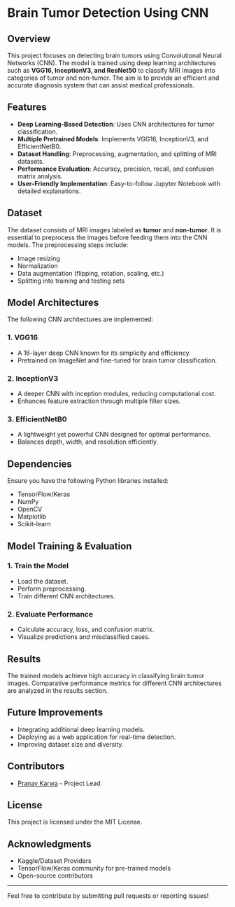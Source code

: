 # Brain Tumor Detection Using CNN

## Overview
This project focuses on detecting brain tumors using Convolutional Neural Networks (CNN). The model is trained using deep learning architectures such as **VGG16, InceptionV3, and ResNet50** to classify MRI images into categories of tumor and non-tumor. The aim is to provide an efficient and accurate diagnosis system that can assist medical professionals.

## Features
- **Deep Learning-Based Detection**: Uses CNN architectures for tumor classification.
- **Multiple Pretrained Models**: Implements VGG16, InceptionV3, and EfficientNetB0.
- **Dataset Handling**: Preprocessing, augmentation, and splitting of MRI datasets.
- **Performance Evaluation**: Accuracy, precision, recall, and confusion matrix analysis.
- **User-Friendly Implementation**: Easy-to-follow Jupyter Notebook with detailed explanations.

## Dataset
The dataset consists of MRI images labeled as **tumor** and **non-tumor**. It is essential to preprocess the images before feeding them into the CNN models. The preprocessing steps include:
- Image resizing
- Normalization
- Data augmentation (flipping, rotation, scaling, etc.)
- Splitting into training and testing sets

## Model Architectures
The following CNN architectures are implemented:

### 1. **VGG16**
- A 16-layer deep CNN known for its simplicity and efficiency.
- Pretrained on ImageNet and fine-tuned for brain tumor classification.

### 2. **InceptionV3**
- A deeper CNN with inception modules, reducing computational cost.
- Enhances feature extraction through multiple filter sizes.

### 3. **EfficientNetB0**
- A lightweight yet powerful CNN designed for optimal performance.
- Balances depth, width, and resolution efficiently.

## Dependencies
Ensure you have the following Python libraries installed:
- TensorFlow/Keras
- NumPy
- OpenCV
- Matplotlib
- Scikit-learn

## Model Training & Evaluation
### 1. **Train the Model**
- Load the dataset.
- Perform preprocessing.
- Train different CNN architectures.

### 2. **Evaluate Performance**
- Calculate accuracy, loss, and confusion matrix.
- Visualize predictions and misclassified cases.

## Results
The trained models achieve high accuracy in classifying brain tumor images. Comparative performance metrics for different CNN architectures are analyzed in the results section.

## Future Improvements
- Integrating additional deep learning models.
- Deploying as a web application for real-time detection.
- Improving dataset size and diversity.

## Contributors
- [Pranav Karwa](https://github.com/PranavKarwa2004) - Project Lead

## License
This project is licensed under the MIT License.

## Acknowledgments
- Kaggle/Dataset Providers
- TensorFlow/Keras community for pre-trained models
- Open-source contributors

---
Feel free to contribute by submitting pull requests or reporting issues!

